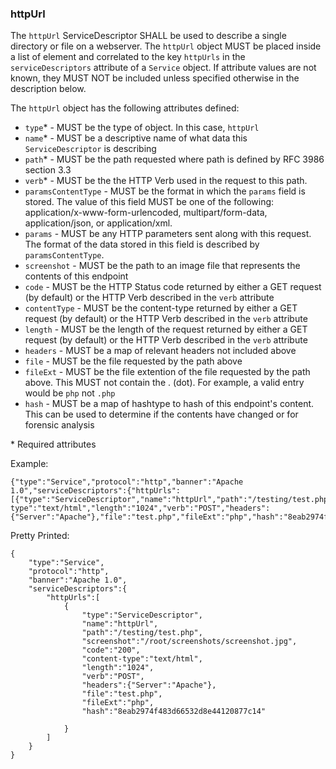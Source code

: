 ### httpUrl
The ```httpUrl``` ServiceDescriptor SHALL be used to describe a single directory or file on a webserver. The ```httpUrl``` object MUST be placed inside a list of element and correlated to the key ```httpUrls``` in the ```serviceDescriptors``` attribute of a ```Service``` object. If attribute values are not known, they MUST NOT be included unless specified otherwise in the description below.

The ```httpUrl``` object has the following attributes defined:
* ```type```* - MUST be the type of object. In this case, ```httpUrl```
* ```name```* - MUST be a descriptive name of what data this ```ServiceDescriptor``` is describing
* ```path```* - MUST be the path requested where path is defined by RFC 3986 section 3.3
* ```verb```* - MUST be the the HTTP Verb used in the request to this path.
* ```paramsContentType``` - MUST be the format in which the `params` field is stored. The value of this field MUST be one of the following: application/x-www-form-urlencoded, multipart/form-data, application/json, or application/xml. 
* ```params``` - MUST be any HTTP parameters sent along with this request. The format of the data stored in this field is described by `paramsContentType`. 
* ```screenshot``` - MUST be the path to an image file that represents the contents of this endpoint
* ```code``` - MUST be the HTTP Status code returned by either a GET request (by default) or the HTTP Verb described in the ```verb``` attribute
* ```contentType``` - MUST be the content-type returned by either a GET request (by default) or the HTTP Verb described in the ```verb``` attribute
* ```length``` - MUST be the length of the request returned by either a GET request (by default) or the HTTP Verb described in the ```verb``` attribute
* ```headers``` - MUST be a map of relevant headers not included above
* ```file``` - MUST be the file requested by the path above
* ```fileExt``` - MUST be the file extention of the file requested by the path above. This MUST not contain the . (dot). For example, a valid entry would be ```php``` not ```.php```
* ```hash``` - MUST be a map of hashtype to hash of this endpoint's content. This can be used to determine if the contents have changed or for forensic analysis

\* Required attributes

Example:
```
{"type":"Service","protocol":"http","banner":"Apache 1.0","serviceDescriptors":{"httpUrls":[{"type":"ServiceDescriptor","name":"httpUrl","path":"/testing/test.php","screenshot":"/root/screenshots/screenshot.jpg","code":"200","content-type":"text/html","length":"1024","verb":"POST","headers":{"Server":"Apache"},"file":"test.php","fileExt":"php","hash":"8eab2974f483d66532d8e44120877c14"}]}}
```


Pretty Printed:
```
{
	"type":"Service",
	"protocol":"http",
	"banner":"Apache 1.0",
	"serviceDescriptors":{
		"httpUrls":[
			{
				"type":"ServiceDescriptor",
				"name":"httpUrl",
				"path":"/testing/test.php",
				"screenshot":"/root/screenshots/screenshot.jpg",
				"code":"200",
				"content-type":"text/html",
				"length":"1024",
				"verb":"POST",
				"headers":{"Server":"Apache"},
				"file":"test.php",
				"fileExt":"php",
				"hash":"8eab2974f483d66532d8e44120877c14"

			}
		]
	}
}
```
